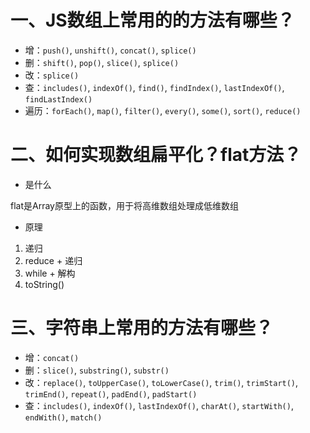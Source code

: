 # 一、JS数组上常用的的方法有哪些？

* 增：`push()`, `unshift()`, `concat()`, `splice()`
* 删：`shift()`, `pop()`, `slice()`, `splice()`
* 改：`splice()`
* 查：`includes()`, `indexOf()`, `find()`, `findIndex()`, `lastIndexOf()`, `findLastIndex()`
* 遍历：`forEach()`, `map()`, `filter()`, `every()`, `some()`, `sort()`, `reduce()`

# 二、如何实现数组扁平化？flat方法？

- 是什么

flat是Array原型上的函数，用于将高维数组处理成低维数组

- 原理

1. 递归
2. reduce + 递归
3. while + 解构
4. toString()

# 三、字符串上常用的方法有哪些？

- 增：`concat()`
- 删：`slice()`, `substring()`, `substr()`
- 改：`replace()`, `toUpperCase()`, `toLowerCase()`, `trim()`,
`trimStart()`, `trimEnd()`, `repeat()`, `padEnd()`, `padStart()`
- 查：`includes()`, `indexOf()`, `lastIndexOf()`, `charAt()`, `startWith()`, `endWith()`, `match()`